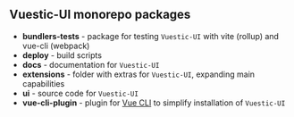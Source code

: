 ## Vuestic-UI monorepo packages

- **bundlers-tests** - package for testing `Vuestic-UI` with vite (rollup) and vue-cli (webpack)
- **deploy** - build scripts
- **docs** - documentation for `Vuestic-UI`
- **extensions** - folder with extras for `Vuestic-UI`, expanding main capabilities
- **ui** - source code for `Vuestic-UI`
- **vue-cli-plugin** - plugin for [Vue CLI](https://cli.vuejs.org/) to simplify installation of `Vuestic-UI`